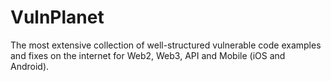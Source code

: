 # VulnPlanet
The most extensive collection of well-structured vulnerable code examples and fixes on the internet for Web2, Web3, API and Mobile (iOS and Android).
